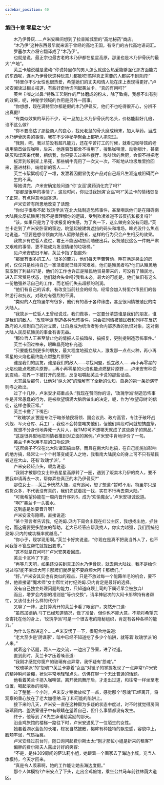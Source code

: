 ```yaml
---
sidebar_position: 40
---
```

### 第四十章 零星之“火”  


　　木乃伊骨灰……卢米安瞬间想到了拉普斯城里的“高地秘药”商店。  
　　“木乃伊”这种东西最早就来源于曾经的高地王国，有专门的古代高地语词汇。  
　　罗塞尔大帝将它翻译成了“木乃伊”。  
　　也就是说，最正宗也最古老的木乃伊都在星星高原，那里也是木乃伊骨灰的最大“产地”。  
　　芙兰卡越说越是激动:“你说特里尔的男人怎么就这么热爱能够强化那方面能力的东西呢，连木乃伊骨灰这种玩意儿都敢吃!搞得真正需要的人都买不到真的!”  
　　“特里尔不少女性也很热爱，希望她们的丈夫和情人能在床上表现得更好。”卢米安阅读过相关报道，有些好奇地询问起芙兰卡，“真的有用吗?”  
　　芙兰卡嗤之以鼻:“特殊工艺制作的尸体磨成的粉末，除了致病，我想不出有别的效果，呃，神秘学领域的作用是另外一回事。  
　　“你想想，现在满特里尔都是假的木乃伊骨灰，他们不也吃得很开心，分辨不出真假?  
　　“有类似效果的草药不少，可一旦加上木乃伊骨灰的名头，价格能翻好几倍，谁不这么做?  
　　“你不要高估了那些商人的良心，找死老鼠的骨头磨成粉末，加入草药，当成木乃伊骨灰卖的事情，我在不少神秘学聚会上都听人抱怨过。  
　　“我刚，呃，我以前没有超凡能力，还在辛苦打工的时候，就看见咖啡馆的老板用菊苣做假咖啡，后来，他连菊苣都舍不得用了，搜集咖啡渣、动物胆汁，甚至砖灰和煤灰来代替，相信我，你只要去过某些餐厅、咖啡馆的后厨，会恨不得把老  
　　板弄到绞刑架上吊死，那些蜗牛壳用了一次又一次，不断地从垃圾堆里捡回来，塞进材料，端给新的客人……”  
　　芙兰卡絮絮叨叨了一堆，发泄着因假冒伪劣产品对自己超凡生涯造成阻碍而产  
　　生的不满。  
　　等她讲完，卢米安确定般问道:“你'女巫’魔药消化完了吗?”  
　　“那都是很早的事情了，这段时间，你见过我扮演'女巫’吗?”芙兰卡的情绪恢复了正常，有点得意地回答道。  
　　卢米安若有所思地改变了话题:  
　　“你似乎很看不起'玫瑰学派’在北大陆制造恐怖事件，甚至嘲讽他们是在阻碍南大陆民众反抗殖民?我不是很理解你的逻辑，受到欺凌难道不该反抗和报复吗?”  
　　“该，如果只是为了寻求报复的快感，为了爽一下，这么做完全没有问题。”芙兰卡走到了卢米安卧室的窗边，眺望起被建筑遮挡的码头和堆场，眸光没什么焦点地说道，“但要是想带领南大陆人驱除殖民者，这样的行为只会产生相反的效果。  
　　我故乡有位哲人说过，君王不能因动怒而随便出兵，反抗殖民这么一件既严肃又艰难的事情，更不能成为发泄情绪的垃圾桶。”  
　　见卢米安依旧不解，芙兰卡指了指窗外:  
　　“那里有很多的工人，很多的苦力，他们每天辛苦劳动，睡在满是臭虫的房间，仅仅只是维持自己一家活着就已经非常艰难，他们是殖民者吗?他们从殖民地获取到了利益吗?是，他们的工作也许正是殖民地贸易带来的，可没有了殖民地，进入正常贸易状态，他们就会失业吗?我看未必，最大的可能是，他们依旧有这么一份勉强养活自己的工作，而老板们失去超额的利润。  
　　“他们有自己的诉求，有改变当前社会的倾向，经常会加入特里尔市民们的各种游行和抗议，对政府有强烈的不满。  
　　“类似的人在特里尔有很多，他们有的基于各种缘由，甚至很同情被殖民的南大陆人。  
　　“我故乡一位哲人王曾经说过，我们做事，一定要分清楚谁是我们的朋友，谁是我们的敌人，'玫瑰学派’制造各种恐怖事件，只会把同情被殖民者和同样在反抗政府的人推到自己的对立面，让自身成为统治者弥合内部矛盾的仇恨对象，这对南大陆人民反抗殖民的事业有害无益。  
　　“那位哲人王甚至禁止他的情报人员搞暗杀，搞报复，更别提制造恐怖事件。”  
　　芙兰卡回过神来，眼眸晶亮地补充道:  
　　“只要能找到更多的朋友，最大程度地孤立敌人，激发那一点点火种，再小再零星的火焰也最终能点燃整片原野!”  
　　谁是我们的朋友，谁是我们的敌人……寻找同盟，孤立敌人……再小再零星的火焰也能点燃整片原野……再小再零星的火焰也能点燃整片原野……卢米安有种受到震动，视界一下被打开的感觉，反复咀嚼起芙兰卡说的那些话语。  
　　尤其最后那句，让他对“纵火家”的理解有了全新的认知，自身的第一条扮演守则呼之欲出。  
　　过了十几秒，卢米安才郑重点头:“我现在赞同你的话，'玫瑰学派’制造恐怖事件是非常愚蠢的行为，是被欲望填满大脑后做出的决定，呃，作为'欲望母树’的信徒，这样也很正常。”  
　　芙兰卡撇了下嘴巴:  
　　““玫瑰学派’要是专注于暗杀殖民将领、国会议员、政府高官，专注于破坏战列舰、军火仓库、兵工厂，我也不会特意嘲笑他们，但他们隔段时间就想搞血祭。  
　　就想不分身份地弄死一大片人，我TMD可不想哪天就成了这些疯子的祭品。”  
　　“这是很典型地把同情者推到对立面的案例。”卢米安中肯地评价了一句。  
　　芙兰卡再次用不屑的口吻说道:  
　　“这帮疯子不仅在北大陆诸国搞血祭，而且在南大陆也搞，在自己能施加影响的地方搞，经常让一个个村落变成无人之地，我看南大陆民众的身上可不只有殖民者这座大山，还有'玫瑰学派’。“  
　　卢米安轻轻点头，顺势说道:  
　　“我刚才被那位女士带去星星高原转了一圈，遇到了贩卖木乃伊的商人，要不要我申请再去一次，帮你弄些真正的木乃伊骨灰?”  
　　那位女士……芙兰卡恍然大悟，没有追问，想了想道:“暂时不用，特里尔只是假货众多，不代表没有真的，我们先试着找一找，实在不行再去南大陆。”  
　　“可我希望伱能在一周内晋升序列6，成为'欢愉魔女’。”卢米安坦诚说道。  
　　“啊?”芙兰卡一头雾水。  
　　这到底是谁要晋升啊?  
　　卢米安没有隐瞒，直接说道:  
　　“某个预言者告诉我，纪尧姆.贝内下周会出现在红公主区，我想找出他，抓住他，而这需要更多朋友的帮助，老大已经答应帮我找人，你实力越强，我们围捕纪尧姆.贝内的成功概率就越高。”  
　　“你小子，现学现用啊。”芙兰卡好笑说道，“你现在是真不把我当外人了，也不问我答不答应帮忙就提出要求。”  
　　“这不就是在问吗?”卢米安笑着回应。  
　　芙兰卡沉吟了下道:  
　　“再等几天吧，如果还没买到真正的木乃伊骨灰，就去南大陆找，我不是给你说过吗?能不麻烦大阿卡那牌们就尽量不要麻烦大阿卡那牌们。”  
　　“好。”卢米安其实也有类似的观点，只是不放过每一个能薅羊毛的机会，要不然，他直接请“魔术师”女士帮忙对付纪尧姆.贝内肯定是最好的选择。  
　　没有自己独立处理问题的能力，只知道麻烦上司的下属迟早会被放弃!  
　　而且，塔罗会内部的准则是“等价交换”，请半神层次的大阿卡那牌持有者帮忙，又该付出什么样的代价?  
　　又聊了一阵，正打算离开的芙兰卡看了眼窗户，突然开口道:  
　　“虽然加德纳.马丁已经知道情况，做了准备，但你也不能大意，不能将希望完全寄托在他的身上，'玫瑰学派’可是一个很古老的隐秘组织，肯定有各种各样的能力。”  
　　为什么忽然讲这个……卢米安愣了一下，很配合地说道:  
　　“老大至少是'阴谋家’，暗中已经不知道挖了多少个陷阱，就等着'玫瑰学派’的人来。”  
　　就着这个话题，两人一边交流，一边出了卧室，进了过道。  
　　直到此时，芙兰卡才压着嗓音道:  
　　“我刚才感觉你窗户的玻璃有点异常，我怀疑有'怨魂’。”  
　　“玫瑰学派”的“怨魂”?芙兰卡靠着“女巫”对镜子的掌握发现了一点异常?卢米安的精神瞬间紧绷，状似平常地轻轻点头，仿佛在聊一个无比普通的话题。  
　　他看着芙兰卡拐入咖啡馆，离开微风舞厅后，才走出过道，和往常一样坐至老位置，喝起浓香的咖啡。  
　　过了整整一个小时，卢米安才稍微放松了一点，感觉那个“怨魂”已经离开，将观察的重心放在了老大加德纳.马丁和可能的陷阱上。  
　　接下来的几天，卢米安一直在这种颇为多疑的状态中度过，时不时就觉得房间玻璃窗内、盥洗室镜子中有眼睛在望着自己，但什么事情都没有发生。  
　　终于，他等到了K先生承诺给奖励的那天。  
　　沿金鸡旅馆的楼梯一路往下时，卢米安遇见了一位陌生的女性。  
　　她套着湖水蓝色的长裙，棕发自然披散，褐眸有种独特的飘忽感，容貌中上，脸颊丰润，气质抽离。  
　　卢米安经过前台时，随口询问起费尔斯太太:“刚才那位小姐是新来的租客?”  
　　偏胖的费尔斯夫人露出讨好的笑容:  
　　“不是，是住309房间的萨法莉小姐，她跟着一个画家去了海边小城，充当人体模特，今天才回来。  
　　“真是令人羡慕啊，她的工作能让她去海边度假。”  
　　那个人体模特?卢米安点了下头，走出金鸡旅馆，乘坐公共马车前往林荫大道区。  
